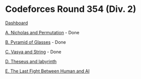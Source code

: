 # Codeforces Round 354 (Div. 2)

[Dashboard](https://codeforces.com/contest/676)

[A. Nicholas and Permutation](https://codeforces.com/contest/676/problem/A) - Done

[B. Pyramid of Glasses](https://codeforces.com/contest/676/problem/B) - Done

[C. Vasya and String](https://codeforces.com/contest/676/problem/C) - Done

[D. Theseus and labyrinth](https://codeforces.com/contest/676/problem/D)

[E. The Last Fight Between Human and AI](https://codeforces.com/contest/676/problem/E)

